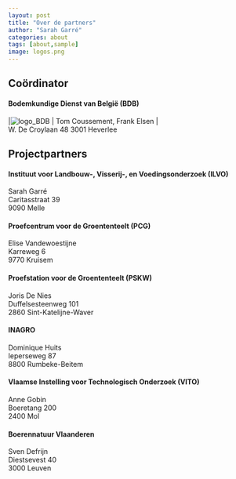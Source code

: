 ```yaml
---
layout: post
title: "Over de partners"
author: "Sarah Garré"
categories: about
tags: [about,sample]
image: logos.png
---
```


## Coördinator
#### Bodemkundige Dienst van België (BDB)
|![logo_BDB](https://sarahgarre.gihub.io/op-peil/assets/img/logo_bdb.png "logo BDB") |  Tom Coussement, Frank Elsen   |    
W. De Croylaan 48 
3001 Heverlee  

## Projectpartners
#### Instituut voor Landbouw-, Visserij-, en Voedingsonderzoek (ILVO)

Sarah Garré  
Caritasstraat 39  
9090 Melle  

#### Proefcentrum voor de Groententeelt (PCG)

Elise Vandewoestijne   
Karreweg 6  
9770 Kruisem  

#### Proefstation voor de Groententeelt (PSKW)

Joris De Nies  
Duffelsesteenweg 101  
2860 Sint-Katelijne-Waver  

#### INAGRO

Dominique Huits  
Ieperseweg 87   
8800 Rumbeke-Beitem  

#### Vlaamse Instelling voor Technologisch Onderzoek (VITO)

Anne Gobin  
Boeretang 200  
2400 Mol  

#### Boerennatuur Vlaanderen

Sven Defrijn  
Diestsevest 40  
3000 Leuven  

